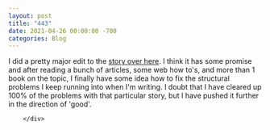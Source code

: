 ```yaml
---
layout: post
title: "443"
date: 2021-04-26 00:00:00 -700
categories: Blog
---
```


<div class="blog-content">
				<div class="paragraph">I did a pretty major edit to the <a href="../story-011.html" target="_blank">story over here</a>. I think it has some promise and after reading a bunch of articles, some web how to's, and more than 1 book on the topic, I finally have some idea how to fix the structural problems I keep running into when I'm writing. I doubt that I have cleared up 100% of the problems with that particular story, but I have pushed it further in the direction of 'good'.<br></div>

		</div>
        